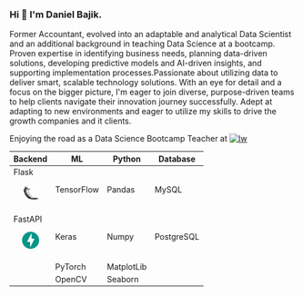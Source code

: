 ### Hi 👋 I'm Daniel Bajik.

Former Accountant, evolved into an adaptable and analytical Data Scientist and an additional background in teaching Data Science at a bootcamp. Proven expertise in identifying business needs, planning data-driven solutions, developing predictive models and AI-driven insights, and supporting implementation processes.Passionate about utilizing data to deliver smart, scalable technology solutions. With an eye for detail and a focus on the bigger picture, I'm eager to join diverse, purpose-driven teams to help clients navigate their innovation journey successfully. Adept at adapting to new environments and eager to utilize my skills to drive the growth companies and it clients.

Enjoying the road as a Data Science Bootcamp Teacher at <a href="https://www.lewagon.com/" target="_blank"><img src="https://raw.githubusercontent.com/lewagon/fullstack-images/master/uikit/logo.png" alt="lw" width="30" height="30"/></a>

| Backend |   ML          |  Python    |  Database   |
|---------|---------------|------------|-------------|
| Flask <p align="center"><img src="https://github.com/devicons/devicon/blob/master/icons/flask/flask-original.svg" alt="Backend1" width="30" height="30"/></p> | TensorFlow    | Pandas     | MySQL       |
| FastAPI <p align="center"><img src="https://github.com/devicons/devicon/blob/master/icons/fastapi/fastapi-plain.svg" alt="Backend1" width="30" height="30"/></p>   | Keras         | Numpy      | PostgreSQL  | 
|         | PyTorch       | MatplotLib |             |
|         | OpenCV        | Seaborn    |             |

